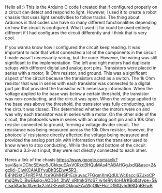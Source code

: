 Hello all :) This is the Arduino C code I created that if configured properly on a circuit can detect and respond 
to light. However, I used it to create a robot chassis that uses light sensitivities to follow tracks. The thing about 
Arduinos is that codes can have so many different functionalities depending on how the circuit is configured. What I used it for
could be used entirely different if I had configures the circuit differently and I think that is very cool.

If you wanna know how I configured the circuit keep reading. 
It was important to note that what connected a lot of the components in the circuit I made wasn't necessarily wiring,
but the code. However, the wiring was still significant to the implementation. The left and right motors had duplicate
setups with different digital and analog port pins. Transistors were placed in series with a motor, 1k Ohm resistor, and 
ground. This was a significant aspect of the circuit because the transistors acted as a switch. The 1k Ohm resistor that
was in series with each transistor was connected to a digital port pin that provided the transistor with necessary information.
When the voltage applied to the base was below a certain threshold, the transistor was non-conducting, and the circuit was open.
When the voltage applied to the base was above the threshold, the transistor was fully conducting, and the circuit was closed. 
This determined whether the motors were on and was why each transistor was in series with a motor. On the other side of the circuit, 
the photocells were in series with an analog port pin and a 10k Ohm resistor connected to ground, forming a voltage divider circuit.
The resistance was being measured across the 10k Ohm resistor; however, the photocells' resistance directly affected the voltage 
being measured and provided the analog port pin with information that the transistor used to know when to stop conducting. While 
the top and bottom of the circuit shared a 3.3-volt input, they were not directly connected to each other.

Heres a link of the chasis https://www.google.com/aclk?sa=l&ai=DChcSEwjp5JCkkpuEAxV0RkcBHQuMAs4YABAHGgJxdQ&ase=2&gclid=CjwKCAiA8YyuBhBSEiwA5R3-E4hNSktDFnR5PM_fce9GMHSPrEckuvac7FGgmXmQdULWc6scci6ZJxoCPmgQAvD_BwE&sig=AOD64_2hW_oRtmkGYoS7_w4eRN4oHUrKBg&ctype=5&nis=5&adurl&ved=2ahUKEwijlIOkkpuEAxWgOlkFHciIDfMQvhd6BQgBEIwB
